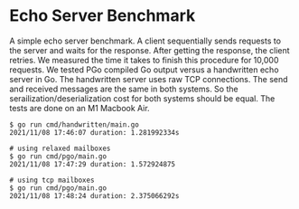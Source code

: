 # Echo Server Benchmark

A simple echo server benchmark. A client sequentially sends requests to the
server and waits for the response. After getting the response, the client 
retries. We measured the time it takes to finish this procedure for 10,000
requests. We tested PGo compiled Go output versus a handwritten echo server
in Go. The handwritten server uses raw TCP connections. The send and
received messages are the same in both systems. So the  serailization/deserialization 
cost for both systems should be equal.
The tests are done on an M1 Macbook Air.

```
$ go run cmd/handwritten/main.go
2021/11/08 17:46:07 duration: 1.281992334s
```

```
# using relaxed mailboxes
$ go run cmd/pgo/main.go
2021/11/08 17:47:29 duration: 1.572924875
```

```
# using tcp mailboxes
$ go run cmd/pgo/main.go
2021/11/08 17:48:24 duration: 2.375066292s
```